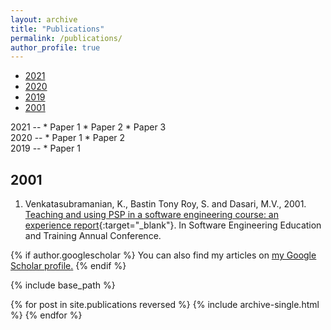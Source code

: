 ```yaml
---
layout: archive
title: "Publications"
permalink: /publications/
author_profile: true
---
```

* [2021](#2021)
* [2020](#2020)
* [2019](#2019)
* [2001](#2001)


<div id="2021"></div>
2021
--
* Paper 1
* Paper 2
* Paper 3

<div id="2020"></div>
2020
--
* Paper 1
* Paper 2

<div id="2019"></div>
2019
--
* Paper 1

2001
--
1. Venkatasubramanian, K., Bastin Tony Roy, S. and Dasari, M.V., 2001. [Teaching and using PSP in a software engineering course: an experience report](/files/papers/2001/2001_1.pdf){:target="_blank"}. In Software Engineering Education and Training Annual Conference.

{% if author.googlescholar %}
  You can also find my articles on <u><a href="{{author.googlescholar}}">my Google Scholar profile</a>.</u>
{% endif %}

{% include base_path %}

{% for post in site.publications reversed %}
  {% include archive-single.html %}
{% endfor %}
